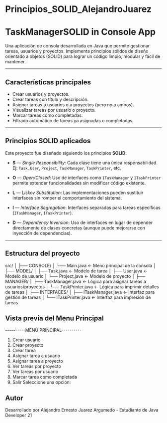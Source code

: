 # Principios_SOLID_AlejandroJuarez

# TaskManagerSOLID in Console App

Una aplicación de consola desarrollada en Java que permite gestionar tareas, usuarios y proyectos. Implementa principios sólidos de diseño orientado a objetos (SOLID) para lograr un código limpio, modular y fácil de mantener.

---

## Características principales

- Crear usuarios y proyectos.
- Crear tareas con título y descripción.
- Asignar tareas a usuarios o a proyectos (pero no a ambos).
- Visualizar tareas por usuario o proyecto.
- Marcar tareas como completadas.
- Filtrado automático de tareas ya asignadas o completadas.

---

## Principios SOLID aplicados

Este proyecto fue diseñado siguiendo los principios **SOLID**:

- **S** — *Single Responsibility*: Cada clase tiene una única responsabilidad.  
  Ej: `Task`, `User`, `Project`, `TaskManager`, `TaskPrinter`, etc.
  
- **O** — *Open/Closed*: Uso de interfaces como `ITaskManager` y `ITaskPrinter` permite extender funcionalidades sin modificar código existente.

- **L** — *Liskov Substitution*: Las implementaciones pueden sustituir interfaces sin romper el comportamiento del sistema.

- **I** — *Interface Segregation*: Interfaces separadas para tareas específicas (`ITaskManager`, `ITaskPrinter`).

- **D** — *Dependency Inversion*: Uso de interfaces en lugar de depender directamente de clases concretas (aunque puede mejorarse con inyección de dependencias).

---

##  Estructura del proyecto

src/
│
├── CONSOLE/
│ └── Main.java ← Menú principal de la consola
│
├── MODEL/
│ ├── Task.java ← Modelo de tarea
│ ├── User.java ← Modelo de usuario
│ └── Project.java ← Modelo de proyecto
│
├── MANAGER/
│ ├── TaskManager.java ← Lógica para asignar tareas a usuarios/proyectos
│ └── TaskPrinter.java ← Lógica para imprimir detalles de tareas
│
├── INTERFACES/
│ ├── ITaskManager.java ← Interfaz para gestión de tareas
│ └── ITaskPrinter.java ← Interfaz para impresión de tareas

## Vista previa del Menu Principal

----------MENÚ PRINCIPAL----------
1. Crear usuario
2. Crear proyecto
3. Crear tarea
4. Asignar tarea a usuario
5. Asignar tarea a proyecto
6. Ver tareas por proyecto
7. Ver tareas por usuario
8. Marcar tarea como completada
0. Salir
Seleccione una opción:

## Autor

Desarrollado por Alejandro Ernesto Juarez Argumedo - Estudiante de Java Developer 21
